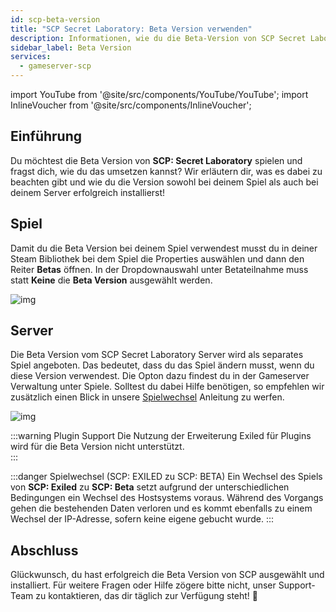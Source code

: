 ```yaml
---
id: scp-beta-version
title: "SCP Secret Laboratory: Beta Version verwenden"
description: Informationen, wie du die Beta-Version von SCP Secret Laboratory auswählst und installierst bei ZAP-Hosting - ZAP-Hosting.com Documentation
sidebar_label: Beta Version
services:
  - gameserver-scp
---
```


import YouTube from '@site/src/components/YouTube/YouTube';
import InlineVoucher from '@site/src/components/InlineVoucher';

## Einführung

Du möchtest die Beta Version von **SCP: Secret Laboratory** spielen und fragst dich, wie du das umsetzen kannst? Wir erläutern dir, was es dabei zu beachten gibt und wie du die Version sowohl bei deinem Spiel als auch bei deinem Server erfolgreich installierst!

<InlineVoucher />


## Spiel

Damit du die Beta Version bei deinem Spiel verwendest musst du in deiner Steam Bibliothek bei dem Spiel die Properties auswählen und dann den Reiter **Betas** öffnen. In der Dropdownauswahl unter Betateilnahme muss statt **Keine** die **Beta Version** ausgewählt werden. 

![img](https://screensaver01.zap-hosting.com/index.php/s/bWRKbCTEEpBDdkX/preview)

## Server

Die Beta Version vom SCP Secret Laboratory Server wird als separates Spiel angeboten. Das bedeutet, dass du das Spiel ändern musst, wenn du diese Version verwendest. Die Opton dazu findest du in der Gameserver Verwaltung unter Spiele. Solltest du dabei Hilfe benötigen, so empfehlen wir zusätzlich einen Blick in unsere [Spielwechsel](gameserver-gameswitch.md) Anleitung zu werfen. 

![img](https://screensaver01.zap-hosting.com/index.php/s/jkkERQGjX47ZrZK/preview)

:::warning Plugin Support
Die Nutzung der Erweiterung Exiled für Plugins wird für die Beta Version nicht unterstützt.  
:::

:::danger Spielwechsel (SCP: EXILED zu SCP: BETA)
Ein Wechsel des Spiels von **SCP: Exiled** zu **SCP: Beta** setzt aufgrund der unterschiedlichen Bedingungen ein Wechsel des Hostsystems voraus. Während des Vorgangs gehen die bestehenden Daten verloren und es kommt ebenfalls zu einem Wechsel der IP-Adresse, sofern keine eigene gebucht wurde. 
:::


## Abschluss

Glückwunsch, du hast erfolgreich die Beta Version von SCP ausgewählt und installiert. Für weitere Fragen oder Hilfe zögere bitte nicht, unser Support-Team zu kontaktieren, das dir täglich zur Verfügung steht! 🙂






<InlineVoucher />
